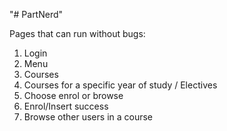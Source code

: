 "# PartNerd" 

Pages that can run without bugs:
1. Login
2. Menu
3. Courses
4. Courses for a specific year of study / Electives
5. Choose enrol or browse
6. Enrol/Insert success
7. Browse other users in a course

